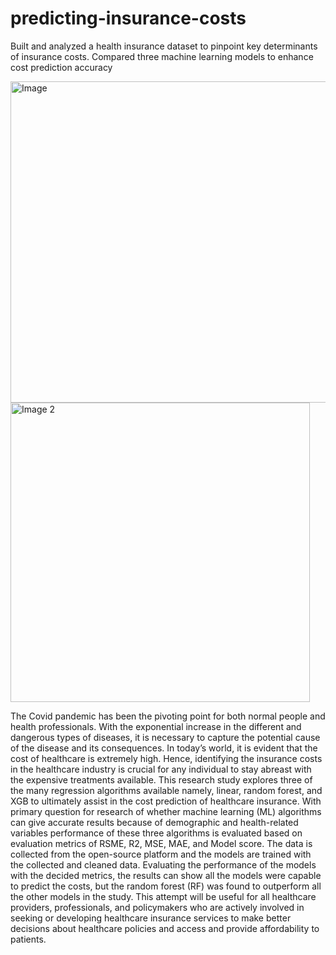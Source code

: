 # predicting-insurance-costs
Built and analyzed a health insurance dataset to pinpoint key determinants of insurance costs. Compared three machine learning models to enhance cost prediction accuracy

<img width="514" alt="Image " src="https://github.com/pbendarkar/predicting-insurance-costs/assets/158385056/0c8f82ab-acc8-4db2-b2ca-a8f736872492">

<img width="479" alt="Image 2" src="https://github.com/pbendarkar/predicting-insurance-costs/assets/158385056/402303cb-ec44-4d58-b013-52ca8fcbf2da">

The Covid pandemic has been the pivoting point for both normal people and health professionals. With the exponential increase in the different and dangerous types of diseases, it is necessary to capture the potential cause of the disease and its consequences. In today’s world, it is evident that the cost of healthcare is extremely high. Hence, identifying the insurance costs in the healthcare industry is crucial for any individual to stay abreast with the expensive treatments available. This research study explores three of the many regression algorithms available namely, linear, random forest, and XGB to ultimately assist in the cost prediction of healthcare insurance. With primary question for research of whether machine learning (ML) algorithms can give accurate results because of demographic and health-related variables performance of these three algorithms is evaluated based on evaluation metrics of RSME, R2, MSE, MAE, and Model score. The data is collected from the open-source platform and the models are trained with the collected and cleaned data. Evaluating the performance of the models with the decided metrics, the results can show all the models were capable to predict the costs, but the random forest (RF) was found to outperform all the other models in the study. This attempt will be useful for all healthcare providers, professionals, and policymakers who are actively involved in seeking or developing healthcare insurance services to make better decisions about healthcare policies and access and provide affordability to patients.

